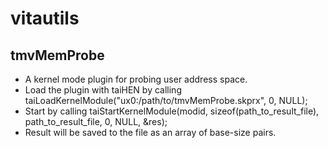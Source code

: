 # vitautils

## tmvMemProbe
- A kernel mode plugin for probing user address space.
- Load the plugin with taiHEN by calling taiLoadKernelModule("ux0:/path/to/tmvMemProbe.skprx", 0, NULL);
- Start by calling taiStartKernelModule(modid, sizeof(path_to_result_file), path_to_result_file, 0, NULL, &res);
- Result will be saved to the file as an array of base-size pairs.
